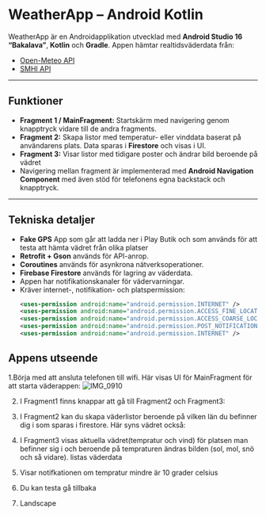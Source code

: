 # WeatherApp – Android Kotlin

WeatherApp är en Androidapplikation utvecklad med **Android Studio 16 “Bakalava”**, **Kotlin** och **Gradle**. Appen hämtar realtidsväderdata från:

- [Open-Meteo API](https://open-meteo.com/en/docs)  
- [SMHI API](https://www.smhi.se/data/sok-oppna-data-i-utforskaren/se-acmf-meteorologiska-observationer-vindhastighet-timvarde)

---

## Funktioner

- **Fragment 1 / MainFragment:** Startskärm med navigering genom knapptryck vidare till de andra fragments.  
- **Fragment 2:** Skapa listor med temperatur- eller vinddata baserat på användarens plats. Data sparas i **Firestore** och visas i UI.  
- **Fragment 3:** Visar listor med tidigare poster och ändrar bild beroende på vädret
- Navigering mellan fragment är implementerad med **Android Navigation Component** med även stöd för telefonens egna backstack och knapptryck.

---

## Tekniska detaljer
- **Fake GPS** App som går att ladda ner i Play Butik och som används för att testa att hämta vädret från olika platser
- **Retrofit + Gson** används för API-anrop.  
- **Coroutines** används för asynkrona nätverksoperationer.  
- **Firebase Firestore** används för lagring av väderdata.  
- Appen har notifikationskanaler för vädervarningar.  
- Kräver internet-, notifikation- och platspermission:  
  ```xml
  <uses-permission android:name="android.permission.INTERNET" />
  <uses-permission android:name="android.permission.ACCESS_FINE_LOCATION" />
  <uses-permission android:name="android.permission.ACCESS_COARSE_LOCATION" />
  <uses-permission android:name="android.permission.POST_NOTIFICATIONS" />
  <uses-permission android:name="android.permission.INTERNET" />

## Appens utseende

1.Börja med att ansluta telefonen till wifi.  Här visas UI för MainFragment för att starta väderappen:
![IMG_0910](https://github.com/user-attachments/assets/01f7efc7-74bd-4fdd-93f5-24a20c8c7d80)



2. I Fragment1 finns knappar att gå till Fragment2 och Fragment3:


4. I Fragment2 kan du skapa väderlistor beroende på vilken län du befinner dig i som sparas i firestore. Här syns vädret också:
5. I Fragment3  visas aktuella vädret(tempratur och vind) för platsen man befinner sig i och beroende på tempraturen ändras bilden (sol, mol, snö och så vidare). listas väderdata 


 6. Visar notifkationen om tempratur mindre är 10 grader celsius
  7. Du kan testa gå tillbaka
  8. Landscape
  



  



